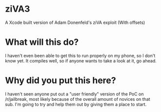 # ziVA3
A Xcode built version of Adam Donenfeld's ziVA exploit (With offsets)
# What will this do?
I haven't even been able to get this to run properly on my phone, so I don't know yet. It compiles well, so if anyone wants to take a look at it, go ahead.
# Why did you put this here?
I haven't seen anyone put out a "user friendly" version of the PoC on /r/jailbreak, most likely because of the overall amount of novices on that sub. I'm going to try and help them out by giving them a place to start.
